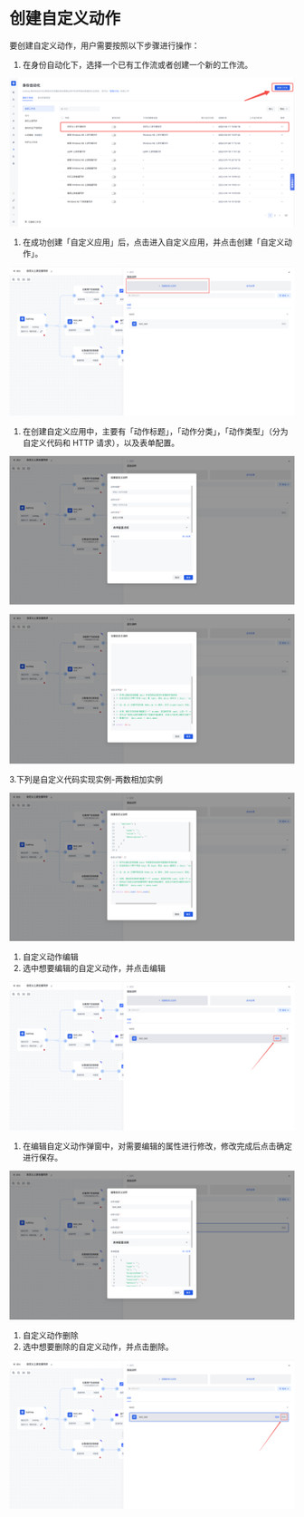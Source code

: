 # 创建自定义动作

要创建自定义动作，用户需要按照以下步骤进行操作：

1. 在身份自动化下，选择一个已有工作流或者创建一个新的工作流。

![](../../static/EBgDbmCKRonsRbxQHDvccaQqnUg.png)

1. 在成功创建「自定义应用」后，点击进入自定义应用，并点击创建「自定义动作」。

![](../../static/M4mPbCYHKo7miuxY71zctT3znEg.png)

1. 在创建自定义应用中，主要有「动作标题」，「动作分类」，「动作类型」（分为自定义代码和 HTTP 请求），以及表单配置。

![](../../static/YyZVbgQMcoLzBtx4SYScoNYen1f.png)

![](../../static/AZ2Qbq4XNoMRuXxyBqHc3rSkn4u.png)

3.下列是自定义代码实现实例-两数相加实例

![](../../static/FAtjbL5sPot7CaxN71HcDPoRndT.png)

1. 自定义动作编辑
2. 选中想要编辑的自定义动作，并点击编辑

![](../../static/XNCTbmomEozumrxjc9YcLfgXn4b.png)

1. 在编辑自定义动作弹窗中，对需要编辑的属性进行修改，修改完成后点击确定进行保存。

![](../../static/XjPkbw5hjoDViIxOKWWcQiLpnYg.png)

1. 自定义动作删除
2. 选中想要删除的自定义动作，并点击删除。

![](../../static/QhP3bDnrpoSxN4xsRXMcA5POnud.png)

